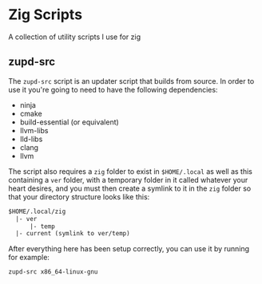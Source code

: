 # Zig Scripts

A collection of utility scripts I use for zig

## zupd-src

The `zupd-src` script is an updater script that builds from source. In order to use it
you're going to need to have the following dependencies:

* ninja
* cmake
* build-essential (or equivalent)
* llvm-libs
* lld-libs
* clang
* llvm

The script also requires a `zig` folder to exist in `$HOME/.local` as well as this containing
a `ver` folder, with a temporary folder in it called whatever your heart desires, and you must
then create a symlink to it in the `zig` folder so that your directory structure looks like this:

```txt
$HOME/.local/zig
  |- ver
      |- temp
  |- current (symlink to ver/temp)
```

After everything here has been setup correctly, you can use it by running for example:

```bash
zupd-src x86_64-linux-gnu
```
